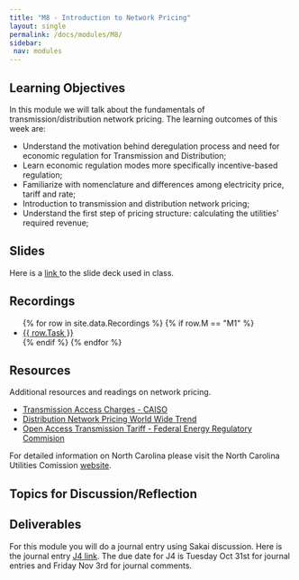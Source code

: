 ```yaml
---
title: "M8 - Introduction to Network Pricing"
layout: single
permalink: /docs/modules/M8/
sidebar:
 nav: modules
---
```


## Learning Objectives

In this module we will talk about the fundamentals of transmission/distribution network pricing. The learning outcomes of this week are:

* Understand the motivation behind deregulation process and need for economic regulation for Transmission and Distribution;
* Learn economic regulation modes more specifically incentive-based regulation;
* Familiarize with nomenclature and differences among electricity price, tariff and rate;
* Introduction to transmission and distribution network pricing;
* Understand the first step of pricing structure: calculating the utilities’ required revenue;


## Slides

Here is a <a href="/docs/modules/PPTS/PSE_M8_IntrotoPricingI_OPEX_part1.pdf" > link </a> to the slide deck used in class.


## Recordings
  <ul>
  {% for row in site.data.Recordings %}
  {% if row.M == "M1" %}
  <li> <a href="{{ row.link }}" target="_blank">{{ row.Task }}</a></li>
  {% endif %}
  {% endfor %}
  </ul>


## Resources

Additional resources and readings on network pricing.

* <a href="/docs/modules/readings/M8_TAC_Structure.pdf" > Transmission Access Charges - CAISO </a>
* <a href="/docs/modules/readings/M8_Paper_Dist_Pricing_IEEE.pdf" > Distribution Network Pricing World Wide Trend </a>
* <a href="/docs/modules/readings/M8_ProFormaOATT.pdf" > Open Access Transmission Tariff - Federal Energy Regulatory Commision </a>

For detailed information on North Carolina please visit the North Carolina Utilities Comission [website](https://www.ncuc.gov). 


## Topics for Discussion/Reflection



## Deliverables

For this module you will do a journal entry using Sakai discussion. Here is the journal entry [J4 link](https://sakai.duke.edu/portal/site/56a79f78-bc10-4a77-b8e8-7b82e8f11a73/tool/8ed68fc3-ad5b-4f2d-a117-2471455b2efd/discussionForum/message/dfAllMessages). The due date for J4 is Tuesday Oct 31st for journal entries and Friday Nov 3rd for journal comments.
